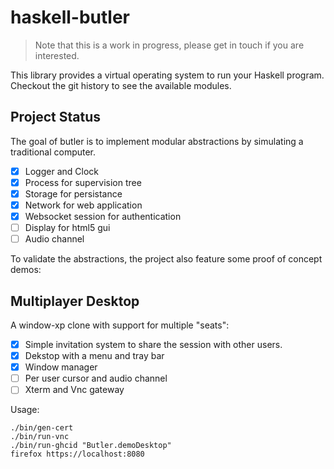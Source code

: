 # haskell-butler

> Note that this is a work in progress, please get in touch if you are interested.

This library provides a virtual operating system to run your Haskell program.
Checkout the git history to see the available modules.

## Project Status

The goal of butler is to implement modular abstractions
by simulating a traditional computer.

- [x] Logger and Clock
- [x] Process for supervision tree
- [x] Storage for persistance
- [x] Network for web application
- [x] Websocket session for authentication
- [ ] Display for html5 gui
- [ ] Audio channel

To validate the abstractions, the project also feature some proof of concept demos:


## Multiplayer Desktop

A window-xp clone with support for multiple "seats":

- [x] Simple invitation system to share the session with other users.
- [x] Dekstop with a menu and tray bar
- [x] Window manager
- [ ] Per user cursor and audio channel
- [ ] Xterm and Vnc gateway

Usage:

```ShellSession
./bin/gen-cert
./bin/run-vnc
./bin/run-ghcid "Butler.demoDesktop"
firefox https://localhost:8080
```
